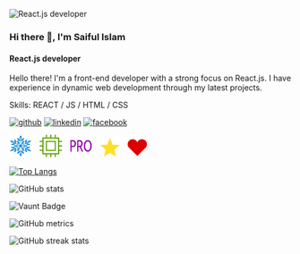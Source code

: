 ![React.js developer](https://media.licdn.com/dms/image/D5616AQF5GynpiGC66Q/profile-displaybackgroundimage-shrink_350_1400/0/1682883242988?e=1707955200&v=beta&t=paQKtnv0GW42uYzGHSkxgGiPaj_dBecHjviYXaI7xoI)

### Hi there 👋, I'm Saiful Islam
#### React.js developer

Hello there! I'm a front-end developer with a strong focus on React.js. I have experience in dynamic web development through my latest projects.


Skills: REACT / JS / HTML / CSS



[<img src='https://cdn.jsdelivr.net/npm/simple-icons@3.0.1/icons/github.svg' alt='github' height='40'>](https://github.com/saiful7778)  [<img src='https://cdn.jsdelivr.net/npm/simple-icons@3.0.1/icons/linkedin.svg' alt='linkedin' height='40'>](https://www.linkedin.com/in/saiful-islam-0471b924b/)  [<img src='https://cdn.jsdelivr.net/npm/simple-icons@3.0.1/icons/facebook.svg' alt='facebook' height='40'>](https://www.facebook.com/Saiful.Islam.Rafi.89)  

<a href='https://archiveprogram.github.com/'><img src='https://raw.githubusercontent.com/acervenky/animated-github-badges/master/assets/acbadge.gif' width='40' height='40'></a> <a href='https://docs.github.com/en/developers'><img src='https://raw.githubusercontent.com/acervenky/animated-github-badges/master/assets/devbadge.gif' width='40' height='40'></a> <a href='https://github.com/pricing'><img src='https://raw.githubusercontent.com/acervenky/animated-github-badges/master/assets/pro.gif' width='40' height='40'></a> <a href='https://stars.github.com/'><img src='https://raw.githubusercontent.com/acervenky/animated-github-badges/master/assets/starbadge.gif' width='35' height='35'></a> <a href='https://docs.github.com/en/github/supporting-the-open-source-community-with-github-sponsors'><img src='https://raw.githubusercontent.com/acervenky/animated-github-badges/master/assets/sponsorbadge.gif' width='35' height='35'></a> 

[![Top Langs](https://github-readme-stats.vercel.app/api/top-langs/?username=saiful7778)](https://github.com/anuraghazra/github-readme-stats)

![GitHub stats](https://github-readme-stats.vercel.app/api?username=saiful7778&show_icons=true&count_private=true)  

![Vaunt Badge](https://api.vaunt.dev/v1/github/entities/saiful7778/contributions?format=svg&private=true)  

![GitHub metrics](https://metrics.lecoq.io/saiful7778)  

![GitHub streak stats](https://streak-stats.demolab.com/?user=saiful7778)  

